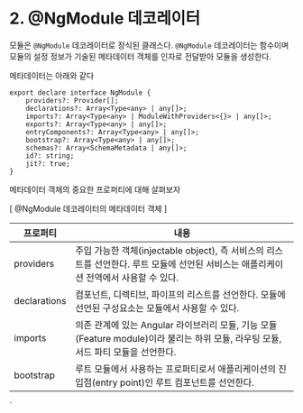# 2. @NgModule 데코레이터

모듈은 `@NgModule` 데코레이터로 장식된 클래스다. `@NgModule` 데코레이터는 함수이며 모듈의 설정 정보가 기술된 메타데이터 객체를 인자로 전달받아 모듈을 생성한다.

메타데이터는 아래와 같다

```tsx
export declare interface NgModule {
    providers?: Provider[];
    declarations?: Array<Type<any> | any[]>;
    imports?: Array<Type<any> | ModuleWithProviders<{}> | any[]>;
    exports?: Array<Type<any> | any[]>;
    entryComponents?: Array<Type<any> | any[]>;
    bootstrap?: Array<Type<any> | any[]>;
    schemas?: Array<SchemaMetadata | any[]>;
    id?: string;
    jit?: true;
}
```

메타데이터 객체의 중요한 프로퍼티에 대해 살펴보자

[ @NgModule 데코레이터의 메타데이터 객체 ]

| 프로퍼티     | 내용                                                         |
| ------------ | ------------------------------------------------------------ |
| providers    | 주입 가능한 객체(injectable object), 즉 서비스의 리스트를 선언한다. 루트 모듈에 선언된 서비스는 애플리케이션 전역에서 사용할 수 있다. |
| declarations | 컴포넌트, 디렉티브, 파이프의 리스트를 선언한다. 모듈에 선언된 구성요소는 모듈에서 사용할 수 있다. |
| imports      | 의존 관계에 있는 Angular 라이브러리 모듈, 기능 모듈(Feature module)이라 불리는 하위 모듈, 라우팅 모듈, 서드 파티 모듈을 선언한다. |
| bootstrap    | 루트 모듈에서 사용하는 프로퍼티로서 애플리케이션의 진입점(entry point)인 루트 컴포넌트를 선언한다. |

`